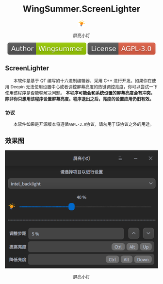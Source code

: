 <h1 align="center"> WingSummer.ScreenLighter</h1>

<p align="center">
<img alt="ScreenLighter" src="images/logo.svg">
<p align="center">屏亮小灯</p>
</p>

<p align="center">
<img alt="作者" src="authorband.svg">
<img alt="协议" src="licenseband.svg">
</p>

## ScreenLighter

&emsp;&emsp;本软件是基于 QT 编写的十六进制编辑器，采用 C++ 进行开发。如果你在使用 Deepin 无法使用设置中心或者调控屏幕亮度的热键调控亮度，你可以尝试一下使用该程序是否能够解决问题。 **本程序可能会和系统设置的屏幕亮度会有冲突，除非你只想用该程序设置屏幕亮度。程序退出之后，亮度的设置应用仍旧有效。**

### 协议

&emsp;&emsp;本软件如果是开源版本将遵循`AGPL-3.0`协议，请勿用于该协议之外的用途。

## 效果图

<p align="center">
<img alt="效果图" src="screenshot.png">
<p align="center">屏亮小灯</p>
</p>

